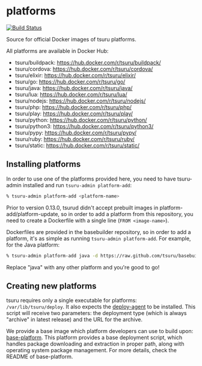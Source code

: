 platforms
=========

[![Build Status](https://travis-ci.org/tsuru/platforms.png?branch=master)](https://travis-ci.org/tsuru/platforms)

Source for official Docker images of tsuru platforms.

All platforms are available in Docker Hub:

* tsuru/buildpack: https://hub.docker.com/r/tsuru/buildpack/
* tsuru/cordova: https://hub.docker.com/r/tsuru/cordova/
* tsuru/elixir: https://hub.docker.com/r/tsuru/elixir/
* tsuru/go: https://hub.docker.com/r/tsuru/go/
* tsuru/java: https://hub.docker.com/r/tsuru/java/
* tsuru/lua: https://hub.docker.com/r/tsuru/lua/
* tsuru/nodejs: https://hub.docker.com/r/tsuru/nodejs/
* tsuru/php: https://hub.docker.com/r/tsuru/php/
* tsuru/play: https://hub.docker.com/r/tsuru/play/
* tsuru/python: https://hub.docker.com/r/tsuru/python/
* tsuru/python3: https://hub.docker.com/r/tsuru/python3/
* tsuru/pypy: https://hub.docker.com/r/tsuru/pypy/
* tsuru/ruby: https://hub.docker.com/r/tsuru/ruby/
* tsuru/static: https://hub.docker.com/r/tsuru/static/

Installing platforms
--------------------

In order to use one of the platforms provided here, you need to have
tsuru-admin installed and run ``tsuru-admin platform-add``:

```bash
% tsuru-admin platform-add <platform-name>
```

Prior to version 0.13.0, tsurud didn't accept prebuilt images in
platform-add/platform-update, so in order to add a platform from this
repository, you need to create a Dockerfile with a single line (``FROM
<image-name>``).

Dockerfiles are provided in the basebuilder repository, so in order to add a
platform, it's as simple as running ``tsuru-admin platform-add``. For example,
for the Java platform:

```bash
% tsuru-admin platform-add java -d https://raw.github.com/tsuru/basebuilder/master/java/Dockerfile
```

Replace "java" with any other platform and you're good to go!

Creating new platforms
----------------------

tsuru requires only a single executable for platforms:
``/var/lib/tsuru/deploy``. It also expects the
[deploy-agent](http://github.com/tsuru/deploy-agent) to be installed. This
script will receive two parameters: the deployment type (which is always
"archive" in latest release) and the URL for the archive.

We provide a base image which platform developers can use to build upon:
[base-platform](https://github.com/tsuru/base-platform). This platform provides
a base deployment script, which handles package downloading and extraction in
proper path, along with operating system package management. For more details,
check the README of base-platform.
